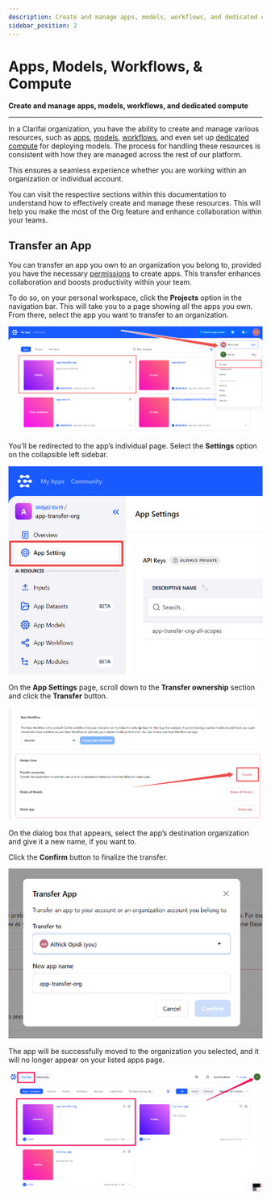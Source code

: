 ```yaml
---
description: Create and manage apps, models, workflows, and dedicated compute
sidebar_position: 2
---
```


# Apps, Models, Workflows, & Compute

**Create and manage apps, models, workflows, and dedicated compute**

<hr />

In a Clarifai organization, you have the ability to create and manage various resources, such as [apps](https://docs.clarifai.com/create/applications/), [models](https://docs.clarifai.com/create/models/), [workflows](https://docs.clarifai.com/create/workflows/), and even set up [dedicated compute](https://docs.clarifai.com/compute/deployments/clusters-nodepools) for deploying models. The process for handling these resources is consistent with how they are managed across the rest of our platform. 

This ensures a seamless experience whether you are working within an organization or individual account.

You can visit the respective sections within this documentation to understand how to effectively create and manage these resources. This will help you make the most of the Org feature and enhance collaboration within your teams. 

## Transfer an App 

You can transfer an app you own to an organization you belong to, provided you have the necessary [permissions](https://docs.clarifai.com/portal-guide/clarifai-organizations/security#scopes-and-access-levels-of-organization-members) to create apps. This transfer enhances collaboration and boosts productivity within your team.

To do so, on your personal workspace, click the **Projects** option in the navigation bar. This will take you to a page showing all the apps you own. From there, select the app you want to transfer to an organization.

![List apps you own](/img/clarifai_orgs/transfer_app_org_1.png)

You’ll be redirected to the app’s individual page. Select the **Settings** option on the collapsible left sidebar. 

![App setting](/img/clarifai_orgs/transfer_app_org_2.png)

On the **App Settings** page, scroll down to the **Transfer ownership** section and click the **Transfer** button.

![Transfer app ownership](/img/clarifai_orgs/transfer_app_org_3.png)

On the dialog box that appears, select the app’s destination organization and give it a new name, if you want to. 

Click the **Confirm** button to finalize the transfer. 

![Give app a new name](/img/clarifai_orgs/transfer_app_org_4.png)

The app will be successfully moved to the organization you selected, and it will no longer appear on your listed apps page. 

![Org apps](/img/clarifai_orgs/transfer_app_org_5.png)